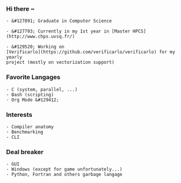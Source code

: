 ### Hi there ~

    - &#127891; Graduate in Computer Science
 
    - &#127793; Currently in my 1st year in [Master HPCS](http://www.chps.uvsq.fr/)

    - &#129520; Working on
    [Verificarlo](https://github.com/verificarlo/verificarlo) for my yearly
    project (mostly on vectorization support)

### Favorite Langages

    - C (system, parallel, ...)
    - Bash (scripting)
    - Org Mode &#129412;
  
### Interests

    - Compiler anatomy
    - Benchmarking
    - CLI
    
### Deal breaker

    - GUI
    - Windows (except for game unfortunately...)
    - Python, Fortran and others garbage langage
